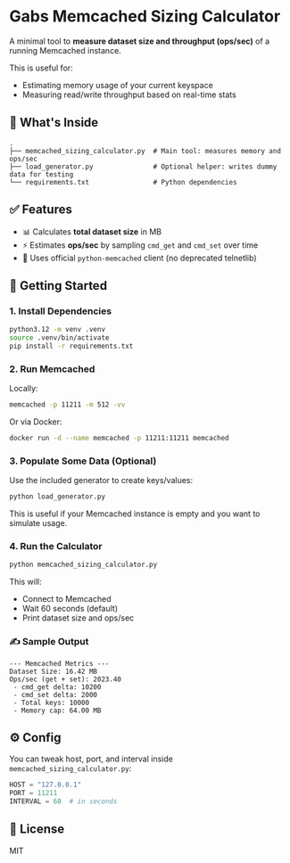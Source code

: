# Gabs Memcached Sizing Calculator

A minimal tool to **measure dataset size and throughput (ops/sec)** of a running Memcached instance.

This is useful for:
- Estimating memory usage of your current keyspace
- Measuring read/write throughput based on real-time stats

## 🧰 What's Inside

```
.
├── memcached_sizing_calculator.py  # Main tool: measures memory and ops/sec
├── load_generator.py               # Optional helper: writes dummy data for testing
└── requirements.txt                # Python dependencies
```

## ✅ Features

- 📊 Calculates **total dataset size** in MB
- ⚡ Estimates **ops/sec** by sampling `cmd_get` and `cmd_set` over time
- 📎 Uses official `python-memcached` client (no deprecated telnetlib)

## 🚀 Getting Started

### 1. Install Dependencies

```bash
python3.12 -m venv .venv
source .venv/bin/activate
pip install -r requirements.txt
```

### 2. Run Memcached

Locally:

```bash
memcached -p 11211 -m 512 -vv
```

Or via Docker:

```bash
docker run -d --name memcached -p 11211:11211 memcached
```

### 3. Populate Some Data (Optional)

Use the included generator to create keys/values:

```bash
python load_generator.py
```

This is useful if your Memcached instance is empty and you want to simulate usage.

### 4. Run the Calculator

```bash
python memcached_sizing_calculator.py
```

This will:
- Connect to Memcached
- Wait 60 seconds (default)
- Print dataset size and ops/sec

### ✍️ Sample Output

```
--- Memcached Metrics ---
Dataset Size: 16.42 MB
Ops/sec (get + set): 2023.40
 - cmd_get delta: 10200
 - cmd_set delta: 2000
 - Total keys: 10000
 - Memory cap: 64.00 MB
```

## ⚙️ Config

You can tweak host, port, and interval inside `memcached_sizing_calculator.py`:

```python
HOST = "127.0.0.1"
PORT = 11211
INTERVAL = 60  # in seconds
```

## 📄 License

MIT
